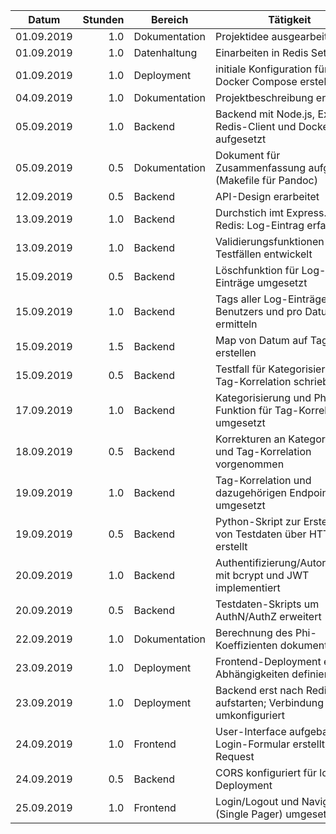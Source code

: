| Datum      | Stunden | Bereich       | Tätigkeit                                                        |
|------------|--------:|---------------|------------------------------------------------------------------|
| 01.09.2019 |     1.0 | Dokumentation | Projektidee ausgearbeitet                                        |
| 01.09.2019 |     1.0 | Datenhaltung  | Einarbeiten in Redis Sets                                        |
| 01.09.2019 |     1.0 | Deployment    | initiale Konfiguration für Docker Compose erstellt               |
| 04.09.2019 |     1.0 | Dokumentation | Projektbeschreibung erstellt                                     |
| 05.09.2019 |     1.0 | Backend       | Backend mit Node.js, Express, Redis-Client und Docker aufgesetzt |
| 05.09.2019 |     0.5 | Dokumentation | Dokument für Zusammenfassung aufgesetzt (Makefile für Pandoc)    |
| 12.09.2019 |     0.5 | Backend       | API-Design erarbeitet                                            |
| 13.09.2019 |     1.0 | Backend       | Durchstich imt Express.js und Redis: Log-Eintrag erfassen        |
| 13.09.2019 |     1.0 | Backend       | Validierungsfunktionen mit Testfällen entwickelt                 |
| 15.09.2019 |     0.5 | Backend       | Löschfunktion für Log-Einträge umgesetzt                         |
| 15.09.2019 |     1.0 | Backend       | Tags aller Log-Einträge eines Benutzers und pro Datum ermitteln  |
| 15.09.2019 |     1.5 | Backend       | Map von Datum auf Tagliste erstellen                             |
| 15.09.2019 |     0.5 | Backend       | Testfall für Kategorisierung der Tag-Korrelation schrieben       |
| 17.09.2019 |     1.0 | Backend       | Kategorisierung und Phi-Funktion für Tag-Korrelation umgesetzt   |
| 18.09.2019 |     0.5 | Backend       | Korrekturen an Kategorisierung und Tag-Korrelation vorgenommen   |
| 19.09.2019 |     1.0 | Backend       | Tag-Korrelation und dazugehörigen Endpoint umgesetzt             |
| 19.09.2019 |     0.5 | Backend       | Python-Skript zur Erstellung von Testdaten über HTTP erstellt    |
| 20.09.2019 |     1.0 | Backend       | Authentifizierung/Autorisierung mit bcrypt und JWT implementiert |
| 20.09.2019 |     0.5 | Backend       | Testdaten-Skripts um AuthN/AuthZ erweitert                       |
| 22.09.2019 |     1.0 | Dokumentation | Berechnung des Phi-Koeffizienten dokumentiert                    |
| 23.09.2019 |     1.0 | Deployment    | Frontend-Deployment erstellt; Abhängigkeiten definiert           |
| 23.09.2019 |     1.0 | Deployment    | Backend erst nach Redis aufstarten; Verbindung umkonfiguriert    |
| 24.09.2019 |     1.0 | Frontend      | User-Interface aufgebaut; Login-Formular erstellt; Login-Request |
| 24.09.2019 |     0.5 | Backend       | CORS konfiguriert für lokales Deployment                         |
| 25.09.2019 |     1.0 | Frontend      | Login/Logout und Navigation (Single Pager) umgesetzt             |
